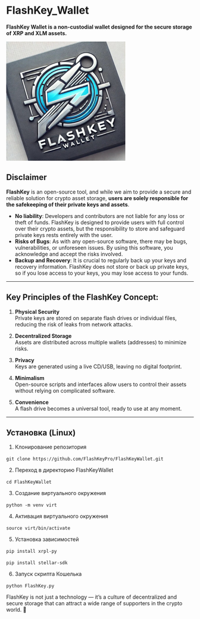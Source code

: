 # FlashKey_Wallet
**FlashKey Wallet is a non-custodial wallet designed for the secure storage of XRP and XLM assets.**

![Logotype](./flashkey.jpg)


## Disclaimer

**FlashKey** is an open-source tool, and while we aim to provide a secure and reliable solution for crypto asset storage, **users are solely responsible for the safekeeping of their private keys and assets**.

- **No liability**: Developers and contributors are not liable for any loss or theft of funds. FlashKey is designed to provide users with full control over their crypto assets, but the responsibility to store and safeguard private keys rests entirely with the user.
- **Risks of Bugs**: As with any open-source software, there may be bugs, vulnerabilities, or unforeseen issues. By using this software, you acknowledge and accept the risks involved.
- **Backup and Recovery**: It is crucial to regularly back up your keys and recovery information. FlashKey does not store or back up private keys, so if you lose access to your keys, you may lose access to your funds.

---

## Key Principles of the FlashKey Concept:

1. **Physical Security**  
   Private keys are stored on separate flash drives or individual files, reducing the risk of leaks from network attacks.

2. **Decentralized Storage**  
   Assets are distributed across multiple wallets (addresses) to minimize risks.

3. **Privacy**  
   Keys are generated using a live CD/USB, leaving no digital footprint.

4. **Minimalism**  
   Open-source scripts and interfaces allow users to control their assets without relying on complicated software.

5. **Convenience**  
   A flash drive becomes a universal tool, ready to use at any moment.

---
<!--Установка-->
## Установка (Linux)

1. Клонирование репозитория 

```git clone https://github.com/FlashKeyPro/FlashKeyWallet.git```

2. Переход в директорию FlashKeyWallet

```cd FlashKeyWallet```

3. Создание виртуального окружения

```python -m venv virt```

4. Активация виртуального окружения

```source virt/bin/activate```

5. Установка зависимостей

```pip install xrpl-py```

```pip install stellar-sdk```

6. Запуск скрипта Кошелька

```python FlashKey.py```



FlashKey is not just a technology — it’s a culture of decentralized and secure storage that can attract a wide range of supporters in the crypto world. 🌟
